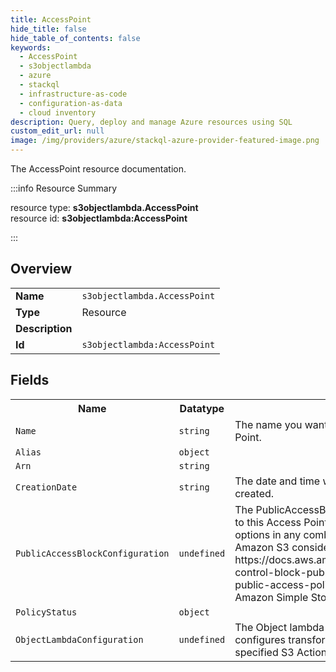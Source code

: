 ```yaml
---
title: AccessPoint
hide_title: false
hide_table_of_contents: false
keywords:
  - AccessPoint
  - s3objectlambda
  - azure
  - stackql
  - infrastructure-as-code
  - configuration-as-data
  - cloud inventory
description: Query, deploy and manage Azure resources using SQL
custom_edit_url: null
image: /img/providers/azure/stackql-azure-provider-featured-image.png
---
```

The AccessPoint resource documentation.

:::info Resource Summary

<div class="row">
<div class="providerDocColumn">
<span>resource type:&nbsp;<b>s3objectlambda.AccessPoint</b></span><br />
<span>resource id:&nbsp;<b>s3objectlambda:AccessPoint</b></span><br />
</div>
</div>

:::

## Overview
<table><tbody>
<tr><td><b>Name</b></td><td><code>s3objectlambda.AccessPoint</code></td></tr>
<tr><td><b>Type</b></td><td>Resource</td></tr>
<tr><td><b>Description</b></td><td></td></tr>
<tr><td><b>Id</b></td><td><code>s3objectlambda:AccessPoint</code></td></tr>
</tbody></table>

## Fields
<table><tbody>
<tr><th>Name</th><th>Datatype</th><th>Description</th></tr>
<tr><td><code>Name</code></td><td><code>string</code></td><td>The name you want to assign to this Object lambda Access Point.</td></tr><tr><td><code>Alias</code></td><td><code>object</code></td><td></td></tr><tr><td><code>Arn</code></td><td><code>string</code></td><td></td></tr><tr><td><code>CreationDate</code></td><td><code>string</code></td><td>The date and time when the Object lambda Access Point was created.</td></tr><tr><td><code>PublicAccessBlockConfiguration</code></td><td><code>undefined</code></td><td>The PublicAccessBlock configuration that you want to apply to this Access Point. You can enable the configuration options in any combination. For more information about when Amazon S3 considers a bucket or object public, see https://docs.aws.amazon.com/AmazonS3/latest/dev/access-control-block-public-access.html#access-control-block-public-access-policy-status 'The Meaning of Public' in the Amazon Simple Storage Service Developer Guide.</td></tr><tr><td><code>PolicyStatus</code></td><td><code>object</code></td><td></td></tr><tr><td><code>ObjectLambdaConfiguration</code></td><td><code>undefined</code></td><td>The Object lambda Access Point Configuration that configures transformations to be applied on the objects on specified S3 Actions</td></tr>
</tbody></table>